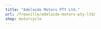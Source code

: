 ```yaml
---
title: "Adelaide Motors PTY Ltd."
url: /frewville/adelaide-motors-pty-ltd/
shop: motorcycle
---
```


